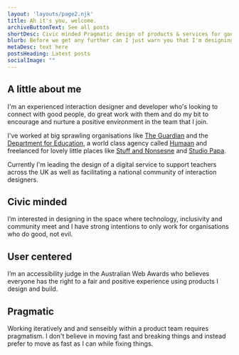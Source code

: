 ```yaml
---
layout: 'layouts/page2.njk'
title: Ah it's you, welcome.
archiveButtonText: See all posts
shortDesc: Civic minded Pragmatic design of products & services for good, not evil*
blurb: Before we get any further can I just warn you that I'm designing and building this site in the open. Why? Because I need you to see it, and if I wait until I'm finished you never will.
metaDesc: text here
postsHeading: Latest posts
socialImage: ""
---
```


## A little about me

I'm an experienced interaction designer and developer who's looking to connect with good people, do great work with them and do my bit to encourage and nurture a positive environment in the team that I join.

I've worked at big sprawling organisations like [The Guardian](https://www.theguardian.com/uk) and the [Department for Education](https://www.gov.uk/government/organisations/department-for-education), a world class agency called [Humaan](http://humaan.com/) and freelanced for lovely little places like [Stuff and Nonsesne](https://stuffandnonsense.co.uk/) and [Studio Papa](https://studiopapa.com.au/).

Currently I'm leading the design of a digital service to support teachers across the UK as well as facilitating a national community of interaction designers.

## Civic minded

I’m interested in designing in the space where technology, inclusivity and community meet and I have strong intentions to only work for organisations who do good, not evil. 

## User centered

I’m an accessibility judge in the Australian Web Awards who believes everyone has the right to a fair and positive experience using products I design and build.

## Pragmatic

Working iteratively and and senseibly within a product team requires pragmatism. I don't believe in moving fast and breaking things and instead prefer to move as fast as I can while fixing things.